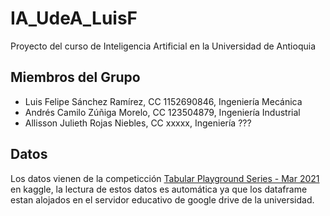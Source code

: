 # IA_UdeA_LuisF
Proyecto del curso de Inteligencia Artificial en la Universidad de Antioquia
## Miembros del Grupo
- Luis Felipe Sánchez Ramírez, CC 1152690846, Ingeniería Mecánica
- Andrés Camilo Zúñiga Morelo, CC 123504879, Ingeniería Industrial
- Allisson Julieth Rojas Niebles, CC xxxxx, Ingeniería ???

## Datos
Los datos vienen de la competicción [Tabular Playground Series - Mar 2021](https://www.kaggle.com/competitions/tabular-playground-series-mar-2021) en kaggle, la lectura de estos datos es automática ya que los dataframe estan alojados en el servidor educativo de google drive de la universidad.
